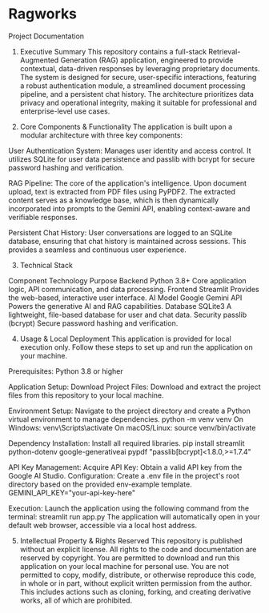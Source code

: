 # Ragworks

Project Documentation

1. Executive Summary
 This repository contains a full-stack Retrieval-Augmented Generation (RAG) application, engineered to provide contextual, data-driven responses by leveraging proprietary documents. The system is designed for secure, user-specific interactions, featuring a robust authentication module, a streamlined document processing pipeline, and a persistent chat history. The architecture prioritizes data privacy and operational integrity, making it suitable for professional and enterprise-level use cases.

2. Core Components & Functionality
 The application is built upon a modular architecture with three key components:
 
 User Authentication System: Manages user identity and access control. It utilizes SQLite for user data persistence and passlib with bcrypt for secure password hashing and verification.
 
 RAG Pipeline: The core of the application's intelligence. Upon document upload, text is extracted from PDF files using PyPDF2. The extracted content serves as a knowledge base, which is then dynamically incorporated into prompts to the Gemini API, enabling context-aware and verifiable responses.
 
 Persistent Chat History: User conversations are logged to an SQLite database, ensuring that chat history is maintained across sessions. This provides a seamless and continuous user experience.

3. Technical Stack

 Component	Technology	Purpose
 Backend	Python 3.8+	Core application logic, API communication, and data processing.
 Frontend	Streamlit	Provides the web-based, interactive user interface.
 AI Model	Google Gemini API	Powers the generative AI and RAG capabilities.
 Database	SQLite3	A lightweight, file-based database for user and chat data.
 Security	passlib (bcrypt)	Secure password hashing and verification.

4. Usage & Local Deployment
 This application is provided for local execution only. Follow these steps to set up and run the application on your machine.
 
 Prerequisites:
 Python 3.8 or higher
 
 Application Setup:
 Download Project Files: Download and extract the project files from this repository to your local machine.
 
 Environment Setup: Navigate to the project directory and create a Python virtual environment to manage dependencies.
 python -m venv venv
  On Windows: venv\Scripts\activate
  On macOS/Linux: source venv/bin/activate
 
 Dependency Installation: Install all required libraries.
 pip install streamlit python-dotenv google-generativeai pypdf "passlib[bcrypt]<1.8.0,>=1.7.4"
 
 API Key Management:
 Acquire API Key: Obtain a valid API key from the Google AI Studio.
 Configuration: Create a .env file in the project's root directory based on the provided env-example template.
 GEMINI_API_KEY="your-api-key-here"
 
 Execution:
 Launch the application using the following command from the terminal:
 streamlit run app.py
 The application will automatically open in your default web browser, accessible via a local host address.

5. Intellectual Property & Rights Reserved
 This repository is published without an explicit license. All rights to the code and documentation are reserved by copyright.
 You are permitted to download and run this application on your local machine for personal use.
 You are not permitted to copy, modify, distribute, or otherwise reproduce this code, in whole or in part, without explicit written permission from the author.
 This includes actions such as cloning, forking, and creating derivative works, all of which are prohibited.
 
